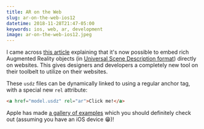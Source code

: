 ```yaml
---
title: AR on the Web
slug: ar-on-the-web-ios12
datetime: 2018-11-28T21:47-05:00
keywords: ios, web, ar, development
image: ar-on-the-web-ios12.jpeg
---
```


I came across [this article](https://webkit.org/blog/8421/viewing-augmented-reality-assets-in-safari-for-ios/) explaining that it's now possible to embed rich Augmented Reality objects (in [Universal Scene Description format](https://graphics.pixar.com/usd/docs/Usdz-File-Format-Specification.html)) directly on websites. This gives designers and developers a completely new tool on their toolbelt to utilize on their websites.

These `usdz` files can be dynamically linked to using a regular anchor tag, with a special new `rel` attribute:

```html
<a href="model.usdz" rel="ar">Click me!</a>
```

Apple has made [a gallery of examples](https://developer.apple.com/arkit/gallery/) which you should definitely check out (assuming you have an iOS device 😁)!
